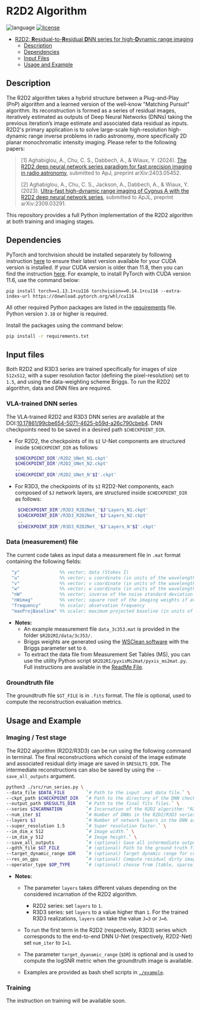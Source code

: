 # R2D2 Algorithm
![language](https://img.shields.io/badge/language-python-orange.svg)
[![license](https://img.shields.io/badge/license-GPL--3.0-brightgreen.svg)](LICENSE)

- [R2D2: **R**esidual-to-**R**esidual **D**NN series for high-**D**ynamic range imaging](#R2D2-Algorithm)
   - [Description](#description)
   - [Dependencies](#dependencies)
   - [Input Files](#input-files)
   - [Usage and Example](#usage-and-example)

## Description
The R2D2 algorithm takes a hybrid structure between a Plug-and-Play (PnP) algorithm and a learned version of the well-know "Matching Pursuit" algorithm. Its reconstruction is formed as a series of residual images, iteratively estimated as outputs of Deep Neural Networks (DNNs) taking the previous iteration’s image estimate and associated data residual as inputs. R2D2's primary application is to solve large-scale high-resolution high-dynamic range inverse problems in radio astronomy, more specifically 2D planar monochromatic intensity imaging. 
Please refer to the following papers:

>[1] Aghabiglou, A., Chu, C. S., Dabbech, A., & Wiaux, Y. (2024). [The R2D2 deep neural network series paradigm for fast precision imaging in radio astronomy](https://arxiv.org/abs/2403.05452),  submitted to ApJ, preprint arXiv:2403.05452.
>
>[2] Aghabiglou, A., Chu, C. S., Jackson, A., Dabbech, A., & Wiaux, Y. (2023). [Ultra-fast high-dynamic range imaging of Cygnus A with the R2D2 deep neural network series](https://arxiv.org/abs/2309.03291), submitted to ApJL, preprint arXiv:2309.03291.
>

This repository provides a full Python implementation of the R2D2 algorithm at both training and imaging stages.

<!--
# Usage
This section describes the usage of the R2D2-RI platform for:
- Testing the DNNs
- training the DNNs (include generating appropriate data as input to DNNs)
-->

## Dependencies
PyTorch and torchvision should be installed separately by following instruction [here](https://pytorch.org/get-started/locally/) to ensure their latest version available for your CUDA version is installed. If your CUDA version is older than 11.8, then you can find the instruction [here](https://pytorch.org/get-started/previous-versions/). For example, to install PyTorch with CUDA version 11.6, use the command below:
```
pip install torch==1.13.1+cu116 torchvision==0.14.1+cu116 --extra-index-url https://download.pytorch.org/whl/cu116
```
All other required Python packages are listed in the [requirements](requirements.txt) file. Python version `3.10` or higher is required.
   
   Install the packages using the command below:
   ``` bash
   pip install -r requirements.txt
   ```
## Input files
Both R2D2 and R3D3 series are trained specifically for images of size `512x512`, with a super resolution factor (defining the pixel-resolution) set to `1.5`, and using the data-weighting scheme Briggs. To run the R2D2 algorithm, data and DNN files are required.

### VLA-trained DNN series 
The VLA-trained R2D2 and R3D3 DNN series are available at the DOI:[10.17861/99cbe654-5071-4625-b59d-a26c790cbeb4](https://researchportal.hw.ac.uk/en/datasets/r2d2-deep-neural-network-series-for-radio-interferometric-imaging). DNN checkpoints need to be saved in a desired path `$CHECKPOINT_DIR`.  
- For R2D2, the checkpoints of its `$I` U-Net components are structured inside `$CHECKPOINT_DIR` as follows:
  ``` bash
  $CHECKPOINT_DIR'/R2D2_UNet_N1.ckpt'
  $CHECKPOINT_DIR'/R2D2_UNet_N2.ckpt'
  ..
  $CHECKPOINT_DIR'/R2D2_UNet_N'$I'.ckpt'
  ```
  
- For R3D3, the checkpoints of its `$I` R2D2-Net components, each composed of `$J` network layers, are structured inside `$CHECKPOINT_DIR` as follows:
  ``` bash
   $CHECKPOINT_DIR'/R3D3_R2D2Net_'$J'Layers_N1.ckpt'
   $CHECKPOINT_DIR'/R3D3_R2D2Net_'$J'Layers_N2.ckpt'
   ..
   $CHECKPOINT_DIR'/R3D3_R2D2Net_'$J'Layers_N'$I'.ckpt'
  ```
### Data (measurement) file
The current code takes as input data a measurement file in ``.mat`` format containing the following fields:

 ``` matlab 
   "y"               %% vector; data (Stokes I)
   "u"               %% vector; u coordinate (in units of the wavelength)
   "v"               %% vector; v coordinate (in units of the wavelength)
   "w"               %% vector; w coordinate (in units of the wavelength)
   "nW"              %% vector; inverse of the noise standard deviation 
   "nWimag"          %% vector; square root of the imaging weights if available (Briggs or uniform), empty otherwise
   "frequency"       %% scalar; observation frequency
   "maxProjBaseline" %% scalar; maximum projected baseline (in units of the wavelength; formally  max(sqrt(u.^2+v.^2)))
   ```

- **Notes:**
  - An example measurement file ``data_3c353.mat`` is provided in the folder ``$R2D2RI/data/3c353/``. 
  - Briggs weights are generated using the [WSClean software](https://wsclean.readthedocs.io/en/latest/) with the Briggs parameter set to `0`.
  - To extract the data file from Measurement Set Tables (MS), you can use the utility Python script `$R2D2RI/pyxisMs2mat/pyxis_ms2mat.py`. Full instructions are available in the [ReadMe File](https://github.com/basp-group-private/R2D2-RI/blob/main/pyxisMs2mat/ReadMe.md).

### Groundtruth file
The groundtruth file `$GT_FILE` is in `.fits` format. The file is optional, used to compute the reconstruction evaluation metrics.

## Usage and Example
### Imaging / Test stage
The R2D2 algorithm (R2D2/R3D3) can be run using the following command in terminal. The final reconstructions which consist of the image estimate and associated residual dirty image are saved in `$RESULTS_DIR`. The intermediate reconstructions can also be saved by using the `--save_all_outputs` argument.
``` bash
python3 ./src/run_series.py \
--data_file $DATA_FILE        `# Path to the input .mat data file.` \
--ckpt_path $CHECKPOINT_DIR   `# Path to the directory of the DNN checkpoints.` \
--output_path $RESULTS_DIR    `# Path to the final fits files.` \
--series $INCARNATION         `# Incarnation of the R2D2 algorithm: "R2D2" or "R3D3".` \
--num_iter $I                 `# Number of DNNs in the R2D2/R3D3 series` \
--layers $J                   `# Number of network layers in the DNN architecture. Currently acceptable values 1, 3, 6.` \
--super_resolution 1.5        `# Super resolution factor.` \
--im_dim_x 512                `# Image width.` \
--im_dim_y 512                `# Image height.` \
--save_all_outputs            `# (optional) Save all intermediate outputs, otherwise only final iteration results will be saved.` \
--gdth_file $GT_FILE          `# (optional) Path to the ground truth fits file.` \
--target_dynamic_range $DR    `# (optional) Target dynamic range for computation of logSNR metric.` \
--res_on_gpu                  `# (optional) Compute residual dirty images on GPU to significantly accelerate overall imaging time.` \
--operator_type $OP_TYPE      `# (optional) choose from [table, sparse_matrix], default to 'table' which is faster, 'sparse_matrix' is relatively more accurate.`
```
- **Notes:** 
   - The parameter `layers` takes different values depending on the considered incarnation of the R2D2 algorithm.
     -  R2D2 series: set `layers` to `1`.
     -  R3D3 series: set `layers` to a value higher than `1`. For the trained R3D3 realizations, `layers` can take the value `J=3` or `J=6`.

   - To run the first term in the R2D2 (respectively, R3D3) series which corresponds to the end-to-end DNN U-Net (respectively, R2D2-Net) set `num_iter` to `I=1`.
   - The parameter `target_dyanamic_range` (`$DR`) is optional and is used to compute the logSNR metric when the groundtruth image is available.

   - Examples are provided as bash shell scripts in [`./example`](example).

 ### Training
 The instruction on training will be available soon.

